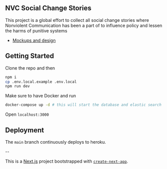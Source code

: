 ## NVC Social Change Stories

This project is a global effort to collect all social change stories where Nonviolent Communication has been a part of to influence policy and lessen the harms of punitive systems

- [Mockups and design](https://www.figma.com/file/b3Dk9u5DMyV6qUSw7H9hKT/NVC-Social-Change-Mockups?node-id=0%3A1)

## Getting Started

Clone the repo and then

```sh
npm i
cp .env.local.example .env.local
npm run dev
```

Make sure to have Docker and run

```sh
docker-compose up -d # this will start the database and elastic search
```

Open `localhost:3000`

## Deployment

The `main` branch continuously deploys to heroku.

--

This is a [Next.js](https://nextjs.org/) project bootstrapped with [`create-next-app`](https://github.com/vercel/next.js/tree/canary/packages/create-next-app).
